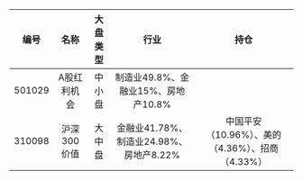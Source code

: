 | 编号 | 名称 | 大盘类型 |行业|持仓|
| :---: | :----: | :----: |:----:|:----:|
| 501029| A股红利机会 | 中小盘 |制造业49.8%、金融业15%、房地产10.8%|
| 310098| 沪深300价值 | 大中盘|金融业41.78%、制造业24.98%、房地产8.22%|中国平安（10.96%）、美的（4.36%）、招商（4.33%）|
